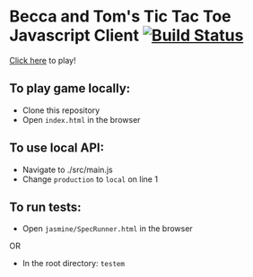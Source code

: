 # Becca and Tom's Tic Tac Toe Javascript Client [![Build Status](https://travis-ci.org/beccanelson/tttaas-js.svg?branch=master)](https://travis-ci.org/beccanelson/tttaas-js)

[Click here](http://beccanelson.is/tttaas-js) to play!

## To play game locally:

+ Clone this repository
+ Open `index.html` in the browser

## To use local API:

+ Navigate to ./src/main.js
+ Change `production` to `local` on line 1

## To run tests:

+ Open `jasmine/SpecRunner.html` in the browser

OR

+ In the root directory: `testem`
